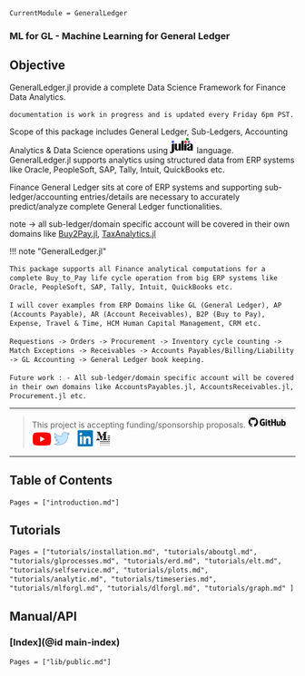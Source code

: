 ```@meta
CurrentModule = GeneralLedger
```

### ML for GL - Machine Learning for General Ledger

## Objective
GeneralLedger.jl provide a complete Data Science Framework for Finance Data Analytics.

	documentation is work in progress and is updated every Friday 6pm PST.

Scope of this package includes General Ledger, Sub-Ledgers, Accounting Analytics & Data Science operations using [![JuliaLang](images/julia.png)](https://julialang.org) language. GeneralLedger.jl supports analytics using structured data from ERP systems like
Oracle, PeopleSoft, SAP, Tally, Intuit, QuickBooks etc.

Finance General Ledger sits at core of ERP systems and supporting sub-ledger/accounting entries/details are necessary to accurately predict/analyze complete General Ledger functionalities.

note -> all sub-ledger/domain specific account will be covered in their own domains like [Buy2Pay.jl](https://github.com/AmitXShukla/Buy2Pay.jl/), [TaxAnalytics.jl](https://github.com/AmitXShukla/TaxAnalytics.jl/)

!!! note "GeneralLedger.jl"

    This package supports all Finance analytical computations for a complete Buy_to_Pay life cycle operation from big ERP systems like
    Oracle, PeopleSoft, SAP, Tally, Intuit, QuickBooks etc.

    I will cover examples from ERP Domains like GL (General Ledger), AP (Accounts Payable), AR (Account Receivables), B2P (Buy to Pay), Expense, Travel & Time, HCM Human Capital Management, CRM etc.

    Requestions -> Orders -> Procurement -> Inventory cycle counting -> Match Exceptions -> Receivables -> Accounts Payables/Billing/Liability -> GL Accounting -> General Ledger book keeping.

    Future work : - All sub-ledger/domain specific account will be covered in their own domains like AccountsPayables.jl, AccountsReceivables.jl, Procurement.jl etc.

---

> This project is accepting funding/sponsorship proposals.
[![GitHub](images/github.png)](https://github.com/AmitXShukla)
[![YouTube](images/youtube.png)](http://youtube.com/AmitShukla_AI)
[![Twitter](images/twitter.png)](http://twitter.com/ashuklax)
[![LinkedIn](images/linkedin.png)](https://www.linkedin.com/in/ashuklax)
[![Medium](images/medium.png)](https://medium.com/@Amit_Shukla)

---

## Table of Contents

```@contents
Pages = ["introduction.md"]
```
## Tutorials
```@contents
Pages = ["tutorials/installation.md", "tutorials/aboutgl.md", "tutorials/glprocesses.md", "tutorials/erd.md", "tutorials/elt.md", "tutorials/selfservice.md", "tutorials/plots.md", "tutorials/analytic.md", "tutorials/timeseries.md", "tutorials/mlforgl.md", "tutorials/dlforgl.md", "tutorials/graph.md" ]
```

## Manual/API


### [Index](@id main-index)

```@index
Pages = ["lib/public.md"]
```
